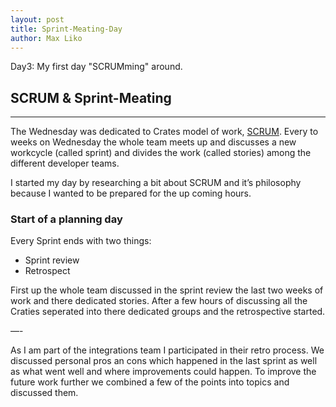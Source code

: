 ```yaml
--- 
layout: post
title: Sprint-Meating-Day
author: Max Liko
---
```


Day3: My first day "SCRUMming" around. 

## SCRUM & Sprint-Meating
----
The Wednesday was dedicated to Crates model of work, [SCRUM](https://www.scrum.org).
Every to weeks on Wednesday the whole team meets up and discusses a new workcycle (called sprint) and divides the work (called stories) among the different developer teams.

I started my day by researching a bit about SCRUM and it’s philosophy because I wanted to be prepared for the up coming  hours.

### Start of a planning day

Every Sprint ends with two things:
 + Sprint review
 + Retrospect
 
First up the whole team discussed in the sprint review the last two weeks of work and there dedicated stories.
After a few hours of discussing all the Craties seperated into there dedicated groups and the retrospective started.

—-

As I am part of the integrations team I participated in their retro process. We discussed personal pros an cons which happened in the last sprint as well as what went well and where improvements could happen. To improve the future work further we combined a few of the points into topics and discussed them.



